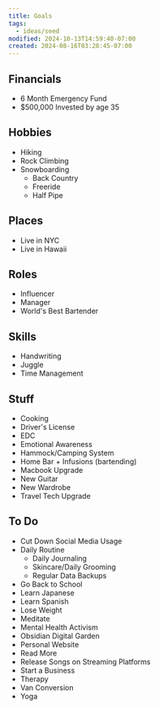 ```yaml
---
title: Goals
tags:
  - ideas/seed
modified: 2024-10-13T14:59:40-07:00
created: 2024-08-16T03:28:45-07:00
---
```

## Financials
- 6 Month Emergency Fund
- $500,000 Invested by age 35
## Hobbies
- Hiking
- Rock Climbing
- Snowboarding
	- Back Country
	- Freeride
	- Half Pipe
## Places
- Live in NYC
- Live in Hawaii
## Roles
- Influencer
- Manager
- World's Best Bartender
## Skills
- Handwriting
- Juggle
- Time Management
## Stuff
- Cooking
- Driver's License
- EDC
- Emotional Awareness
- Hammock/Camping System
- Home Bar + Infusions (bartending)
- Macbook Upgrade
- New Guitar
- New Wardrobe
- Travel Tech Upgrade
## To Do
- Cut Down Social Media Usage
- Daily Routine
	- Daily Journaling
	- Skincare/Daily Grooming
	- Regular Data Backups
- Go Back to School
- Learn Japanese
- Learn Spanish
- Lose Weight
- Meditate
- Mental Health Activism
- Obsidian Digital Garden
- Personal Website
- Read More
- Release Songs on Streaming Platforms
- Start a Business
- Therapy
- Van Conversion
- Yoga